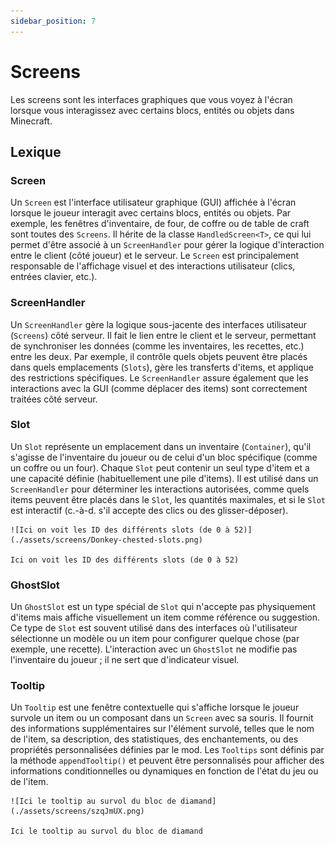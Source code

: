 ```yaml
---
sidebar_position: 7
---
```


# Screens

Les screens sont les interfaces graphiques que vous voyez à l'écran lorsque vous interagissez avec certains blocs, entités ou objets dans Minecraft.

## Lexique

### Screen

Un `Screen` est l'interface utilisateur graphique (GUI) affichée à l'écran lorsque le joueur interagit avec certains blocs, entités ou objets. Par exemple, les fenêtres d'inventaire, de four, de coffre ou de table de craft sont toutes des `Screens`. Il hérite de la classe `HandledScreen<T>`, ce qui lui permet d'être associé à un `ScreenHandler` pour gérer la logique d'interaction entre le client (côté joueur) et le serveur. Le `Screen` est principalement responsable de l'affichage visuel et des interactions utilisateur (clics, entrées clavier, etc.).

### ScreenHandler

Un `ScreenHandler` gère la logique sous-jacente des interfaces utilisateur (`Screens`) côté serveur. Il fait le lien entre le client et le serveur, permettant de synchroniser les données (comme les inventaires, les recettes, etc.) entre les deux. Par exemple, il contrôle quels objets peuvent être placés dans quels emplacements (`Slots`), gère les transferts d'items, et applique des restrictions spécifiques. Le `ScreenHandler` assure également que les interactions avec la GUI (comme déplacer des items) sont correctement traitées côté serveur.

### Slot

Un `Slot` représente un emplacement dans un inventaire (`Container`), qu'il s'agisse de l'inventaire du joueur ou de celui d'un bloc spécifique (comme un coffre ou un four). Chaque `Slot` peut contenir un seul type d'item et a une capacité définie (habituellement une pile d'items). Il est utilisé dans un `ScreenHandler` pour déterminer les interactions autorisées, comme quels items peuvent être placés dans le `Slot`, les quantités maximales, et si le `Slot` est interactif (c.-à-d. s'il accepte des clics ou des glisser-déposer).
    
    ![Ici on voit les ID des différents slots (de 0 à 52)](./assets/screens/Donkey-chested-slots.png)
    
    Ici on voit les ID des différents slots (de 0 à 52)
    
### GhostSlot

Un `GhostSlot` est un type spécial de `Slot` qui n'accepte pas physiquement d'items mais affiche visuellement un item comme référence ou suggestion. Ce type de `Slot` est souvent utilisé dans des interfaces où l'utilisateur sélectionne un modèle ou un item pour configurer quelque chose (par exemple, une recette). L'interaction avec un `GhostSlot` ne modifie pas l'inventaire du joueur ; il ne sert que d'indicateur visuel.

### Tooltip

Un `Tooltip` est une fenêtre contextuelle qui s'affiche lorsque le joueur survole un item ou un composant dans un `Screen` avec sa souris. Il fournit des informations supplémentaires sur l'élément survolé, telles que le nom de l'item, sa description, des statistiques, des enchantements, ou des propriétés personnalisées définies par le mod. Les `Tooltips` sont définis par la méthode `appendTooltip()` et peuvent être personnalisés pour afficher des informations conditionnelles ou dynamiques en fonction de l'état du jeu ou de l'item.
    
    ![Ici le tooltip au survol du bloc de diamand](./assets/screens/szqJmUX.png)
    
    Ici le tooltip au survol du bloc de diamand
   